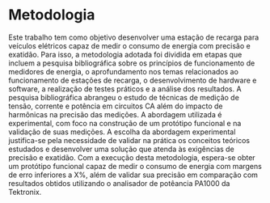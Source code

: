 # Metodologia

Este trabalho tem como objetivo desenvolver uma estação de recarga para veículos elétricos capaz de medir o consumo de energia com precisão e exatidão. Para isso, a metodologia adotada foi dividida em etapas que incluem a pesquisa bibliográfica sobre os princípios de funcionamento de medidores de energia, o aprofundamento nos temas relacionados ao funcionamento de estações de recarga, o desenvolvimento de hardware e software, a realização de testes práticos e a análise dos resultados. A pesquisa bibliográfica abrangeu o estudo de técnicas de medição de tensão, corrente e potência em circuitos CA além do impacto de harmônicas na precisão das medições. A abordagem utilizada é experimental, com foco na construção de um protótipo funcional e na validação de suas medições. A escolha da abordagem experimental justifica-se pela necessidade de validar na prática os conceitos teóricos estudados e desenvolver uma solução que atenda às exigências de precisão e exatidão. Com a execução desta metodologia, espera-se obter um protótipo funcional capaz de medir o consumo de energia com margens de erro inferiores a X%, além de validar sua precisão em comparação com resultados obtidos utilizando o analisador de potêancia PA1000 da Tektronix.

